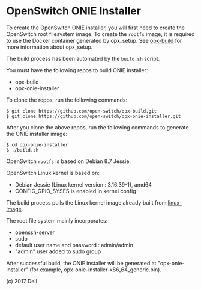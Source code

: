 OpenSwitch ONIE Installer
=========================

To create the OpenSwitch ONIE installer, you will first need to create the OpenSwitch root filesystem image. To create the `rootfs` image, it is required to use the Docker container generated by opx_setup. See [opx-build](https://github.com/open-switch/opx-build) for more information about opx_setup.

The build process has been automated by the `build.sh` script.

You must have the following repos to build ONIE installer:
- opx-build
- opx-onie-installer

To clone the repos, run the following commands:

    $ git clone https://github.com/open-switch/opx-build.git
    $ git clone https://github.com/open-switch/opx-onie-installer.git

After you clone the above repos, run the following commands to generate the ONIE installer image:

    $ cd opx-onie-installer
    $ ./build.sh

OpenSwitch `rootfs` is based on Debian 8.7 Jessie.

OpenSwitch Linux kernel is based on:
- Debian Jessie (Linux kernel version : 3.16.39-1), amd64
- CONFIG_GPIO_SYSFS is enabled in kernel config

The build process pulls the Linux kernel image already built from
[linux-image](https://dell-networking.bintray.com/opx-apt/pool/jessie/linux-image/).

The root file system mainly incorporates:
- openssh-server
- sudo
- default user name and password : admin/admin
- "admin" user added to sudo group

After successful build, the ONIE installer will be generated at "opx-onie-installer"
(for example, opx-onie-installer-x86_64_generic.bin).

(c) 2017 Dell
